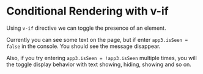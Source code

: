 # Conditional Rendering with v-if
Using `v-if` directive we can toggle the presence of an element.

Currently you can see some text on the page, but if enter `app3.isSeen = false` in the console. You should see the message disappear.

Also, if you try entering `app3.isSeen = !app3.isSeen` multiple times, you will the toggle display behavior with text showing, hiding, showing and so on.